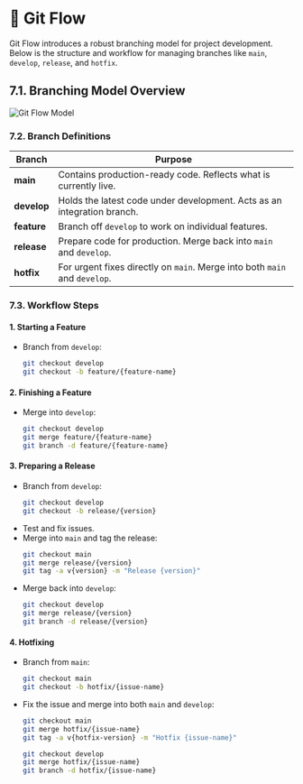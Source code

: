 # 🌳 **Git Flow**

Git Flow introduces a robust branching model for project development. Below is the structure and workflow for managing branches like `main`, `develop`, `release`, and `hotfix`.

## 7.1. **Branching Model Overview**

![Git Flow Model](https://media.licdn.com/dms/image/v2/D4E22AQFv9-n24c-x0A/feedshare-shrink_800/feedshare-shrink_800/0/1708786844976?e=2147483647&v=beta&t=DZ7YCMW3f5orafrSi1CXZLEB3J_YfZaWe2Gpnb0jigI)

### 7.2. **Branch Definitions**

| **Branch**  | **Purpose**                                                                |
| ----------- | -------------------------------------------------------------------------- |
| **main**    | Contains production-ready code. Reflects what is currently live.           |
| **develop** | Holds the latest code under development. Acts as an integration branch.    |
| **feature** | Branch off `develop` to work on individual features.                       |
| **release** | Prepare code for production. Merge back into `main` and `develop`.         |
| **hotfix**  | For urgent fixes directly on `main`. Merge into both `main` and `develop`. |

### 7.3. **Workflow Steps**

#### 1. **Starting a Feature**

- Branch from `develop`:
  ```bash
  git checkout develop
  git checkout -b feature/{feature-name}
  ```

#### 2. **Finishing a Feature**

- Merge into `develop`:
  ```bash
  git checkout develop
  git merge feature/{feature-name}
  git branch -d feature/{feature-name}
  ```

#### 3. **Preparing a Release**

- Branch from `develop`:
  ```bash
  git checkout develop
  git checkout -b release/{version}
  ```
- Test and fix issues.
- Merge into `main` and tag the release:
  ```bash
  git checkout main
  git merge release/{version}
  git tag -a v{version} -m "Release {version}"
  ```
- Merge back into `develop`:
  ```bash
  git checkout develop
  git merge release/{version}
  git branch -d release/{version}
  ```

#### 4. **Hotfixing**

- Branch from `main`:
  ```bash
  git checkout main
  git checkout -b hotfix/{issue-name}
  ```
- Fix the issue and merge into both `main` and `develop`:

  ```bash
  git checkout main
  git merge hotfix/{issue-name}
  git tag -a v{hotfix-version} -m "Hotfix {issue-name}"

  git checkout develop
  git merge hotfix/{issue-name}
  git branch -d hotfix/{issue-name}
  ```
